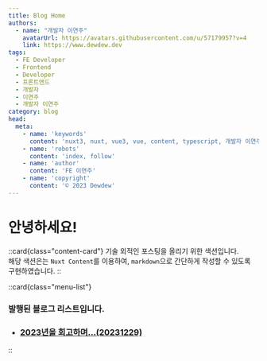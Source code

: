 ```yaml
---
title: Blog Home
authors:
  - name: "개발자 이연주"
    avatarUrl: https://avatars.githubusercontent.com/u/57179957?v=4
    link: https://www.dewdew.dev
tags:
  - FE Developer
  - Frontend
  - Developer
  - 프론트앤드
  - 개발자
  - 이연주
  - 개발자 이연주
category: blog
head:
  meta:
    - name: 'keywords'
      content: 'nuxt3, nuxt, vue3, vue, content, typescript, 개발자 이연주, FE 개발자 이연주'
    - name: 'robots'
      content: 'index, follow'
    - name: 'author'
      content: 'FE 이연주'
    - name: 'copyright'
      content: '© 2023 Dewdew'
---
```


# 안녕하세요!

::card{class="content-card"}
기술 외적인 포스팅을 올리기 위한 색션입니다.<br>
해당 색션은는 `Nuxt Content`를 이용하여, `markdown`으로 간단하게 작성할 수 있도록 구현하였습니다.
::

::card{class="menu-list"}
### 발행된 블로그 리스트입니다.<br>
- ### [2023년을 회고하며...(20231229)](/blog/20231229)
::